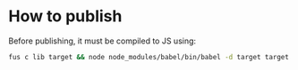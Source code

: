 # How to publish

Before publishing, it must be compiled to JS using:

```bash
fus c lib target && node node_modules/babel/bin/babel -d target target && fus c test test-target && node node_modules/babel/bin/babel -d test-target test-target
```
